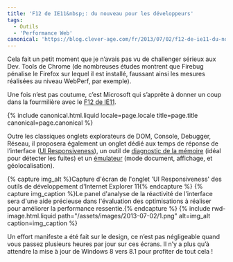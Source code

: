 ```yaml
---
title: 'F12 de IE11&nbsp;: du nouveau pour les développeurs'
tags:
  - Outils
  - 'Performance Web'
canonical: 'https://blog.clever-age.com/fr/2013/07/02/f12-de-ie11-du-nouveau-pour-les-developpeurs/'
---
```


Cela fait un petit moment que je n’avais pas vu de challenger sérieux aux Dev.
Tools de Chrome (de nombreuses études montrent que Firebug pénalise le Firefox
sur lequel il est installé, faussant ainsi les mesures réalisées au niveau
WebPerf, par exemple).

Une fois n’est pas coutume, c’est Microsoft qui s’apprête à donner un coup dans
la fourmilière avec
le [F12 de IE11](<http://msdn.microsoft.com/en-us/library/ie/bg182632(v=vs.85).aspx>).

<!-- more -->

{% include canonical.html.liquid
    locale=page.locale
    title=page.title
    canonical=page.canonical
%}

Outre les classiques onglets explorateurs de DOM, Console, Debugger, Réseau, il
proposera également un onglet dédié aux temps de réponse de l’interface
([UI Responsiveness](<http://msdn.microsoft.com/en-us/library/ie/dn255009(v=vs.85).aspx>)),
un outil
de [diagnostic de la mémoire](<http://msdn.microsoft.com/en-us/library/ie/dn255003(v=vs.85).aspx>) (idéal
pour détecter les fuites) et
un [émulateur](<http://msdn.microsoft.com/en-us/library/ie/dn255001(v=vs.85).aspx>) (mode
document, affichage, et géolocalisation).

{% capture img_alt %}Capture d'écran de l'onglet 'UI Responsiveness' des outils
de développement d'Internet Explorer 11{% endcapture %}
{% capture img_caption %}Le panel d'analyse de la réactivité de l'interface sera
d'une aide précieuse dans l'évaluation des optimisations à réaliser pour
améliorer la performance ressentie.{% endcapture %}
{% include rwd-image.html.liquid
path="/assets/images/2013-07-02/1.png"
alt=img_alt
caption=img_caption
%}

Un effort manifeste a été fait sur le design, ce n’est pas négligeable quand
vous passez plusieurs heures par jour sur ces écrans. Il n’y a plus qu’à
attendre la mise à jour de Windows 8 vers 8.1 pour profiter de tout cela !

